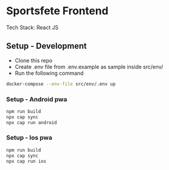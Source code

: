 # Sportsfete Frontend

Tech Stack: React JS

## Setup - Development

- Clone this repo
- Create .env file from .env.example as sample inside src/env/ 
- Run the following command

```bash
docker-compose --env-file src/env/.env up
```
### Setup - Android pwa

```bash
npm run build
npx cap sync
npx cap run android
```

### Setup - Ios pwa

```bash
npm run build
npx cap sync
npx cap run ios
```
